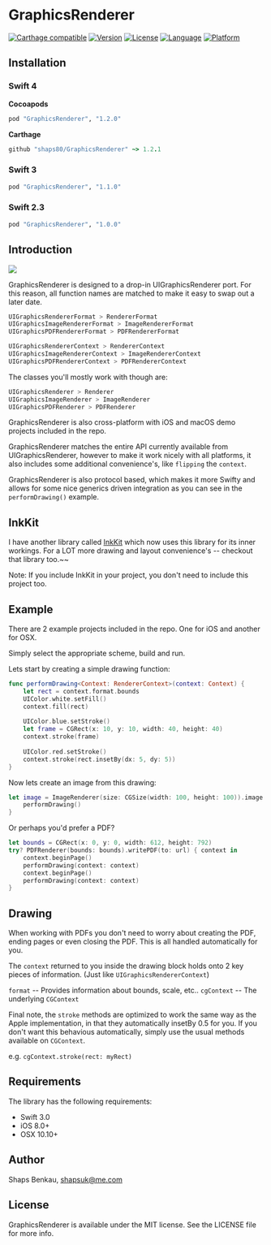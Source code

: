 # GraphicsRenderer

[![Carthage compatible](https://img.shields.io/badge/Carthage-✓-4BC51D.svg?style=flat)](https://github.com/Carthage/Carthage)
[![Version](https://img.shields.io/cocoapods/v/GraphicsRenderer.svg?style=flat)](http://cocoapods.org/pods/GraphicsRenderer)
[![License](https://img.shields.io/cocoapods/l/GraphicsRenderer.svg?style=flat)](http://cocoapods.org/pods/GraphicsRenderer)
[![Language](https://img.shields.io/badge/language-swift_3.0-ff69b4.svg)](http://cocoadocs.org/docsets/GraphicsRenderer)
[![Platform](https://img.shields.io/cocoapods/p/GraphicsRenderer.svg?style=flat)](http://cocoapods.org/pods/GraphicsRenderer)

## Installation

### Swift 4

**Cocoapods**

```ruby
pod "GraphicsRenderer", "1.2.0"
```

**Carthage**

```ruby
github "shaps80/GraphicsRenderer" ~> 1.2.1
```

### Swift 3
```ruby
pod "GraphicsRenderer", "1.1.0"
```

### Swift 2.3
```ruby
pod "GraphicsRenderer", "1.0.0"
```

## Introduction

<img src="sample.png" />

GraphicsRenderer is designed to a drop-in UIGraphicsRenderer port. For this reason, all function names are matched to make it easy to swap out a later date.

```swift
UIGraphicsRendererFormat > RendererFormat
UIGraphicsImageRendererFormat > ImageRendererFormat
UIGraphicsPDFRendererFormat > PDFRendererFormat

UIGraphicsRendererContext > RendererContext
UIGraphicsImageRendererContext > ImageRendererContext
UIGraphicsPDFRendererContext > PDFRendererContext
```

The classes you'll mostly work with though are:

```swift
UIGraphicsRenderer > Renderer
UIGraphicsImageRenderer > ImageRenderer
UIGraphicsPDFRenderer > PDFRenderer
```

GraphicsRenderer is also cross-platform with iOS and macOS demo projects included in the repo.

GraphicsRenderer matches the entire API currently available from UIGraphicsRenderer, however to make it work nicely with all platforms, it also includes some additional convenience's, like `flipping` the `context`. 

GraphicsRenderer is also protocol based, which makes it more Swifty and allows for some nice generics driven integration as you can see in the `performDrawing()` example.

## InkKit

I have another library called <a href="http://github.com/shaps80/InkKit">InkKit</a> which now uses this library for its inner workings. For a LOT more drawing and layout convenience's -- checkout that library too.~~

Note: If you include InkKit in your project, you don't need to include this project too.

## Example

There are 2 example projects included in the repo. One for iOS and another for OSX.

Simply select the appropriate scheme, build and run.

Lets start by creating a simple drawing function:

```swift
func performDrawing<Context: RendererContext>(context: Context) {
	let rect = context.format.bounds
    UIColor.white.setFill()
    context.fill(rect)
    
    UIColor.blue.setStroke()
    let frame = CGRect(x: 10, y: 10, width: 40, height: 40)
    context.stroke(frame)
    
    UIColor.red.setStroke()
    context.stroke(rect.insetBy(dx: 5, dy: 5))
}
```

Now lets create an image from this drawing:

```swift
let image = ImageRenderer(size: CGSize(width: 100, height: 100)).image { context in
	performDrawing()
}
```

Or perhaps you'd prefer a PDF?

```swift
let bounds = CGRect(x: 0, y: 0, width: 612, height: 792)
try? PDFRenderer(bounds: bounds).writePDF(to: url) { context in
    context.beginPage()
    performDrawing(context: context)
    context.beginPage()
    performDrawing(context: context)
}
```

## Drawing

When working with PDFs you don't need to worry about creating the PDF, ending pages or even closing the PDF. This is all handled automatically for you.

The `context` returned to you inside the drawing block holds onto 2 key pieces of information. (Just like `UIGraphicsRendererContext`)

`format` -- Provides information about bounds, scale, etc..
`cgContext` --  The underlying `CGContext`

Final note, the `stroke` methods are optimized to work the same way as the Apple implementation, in that they automatically insetBy 0.5 for you. If you don't want this behavious automatically, simply use the usual methods available on `CGContext`. 

e.g. `cgContext.stroke(rect: myRect)`

## Requirements

The library has the following requirements:

* Swift 3.0
* iOS 8.0+
* OSX 10.10+

## Author

Shaps Benkau, shapsuk@me.com

## License

GraphicsRenderer is available under the MIT license. See the LICENSE file for more info.
